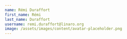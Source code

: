 ```yaml
---
name: Rémi Duraffort
first_name: Rémi
last_name: Duraffort
username: remi.duraffort@linaro.org
image: /assets/images/content/avatar-placeholder.png
---
```

